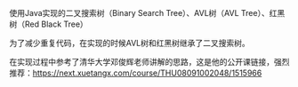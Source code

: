 使用Java实现的二叉搜索树（Binary Search Tree）、AVL树（AVL Tree）、红黑树（Red Black Tree）

为了减少重复代码，在实现的时候AVL树和红黑树继承了二叉搜索树。

在实现过程中参考了清华大学邓俊辉老师讲解的思路，这是他的公开课链接，强烈推荐：https://next.xuetangx.com/course/THU08091002048/1515966
